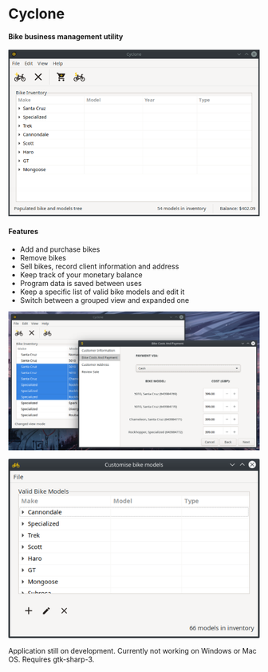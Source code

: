 # Cyclone
#### Bike business management utility  

![Cyclone has multiple features to help manage your bike inventory.](Screenshots/01.png  "Main Interface")

#### Features  
* Add and purchase bikes
* Remove bikes
* Sell bikes, record client information and address
* Keep track of your monetary balance
* Program data is saved between uses
* Keep a specific list of valid bike models and edit it
* Switch between a grouped view and expanded one

![Cyclone has multiple features to help manage your bike inventory.](Screenshots/02.png  "Sales Assistant")

![Cyclone has multiple features to help manage your bike inventory.](Screenshots/03.png  "Valid Bike Models Viewer andEditor")

Application still on development. Currently not working on Windows or Mac OS. Requires gtk-sharp-3.
